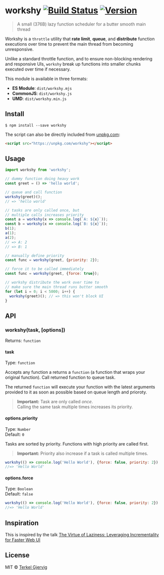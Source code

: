 # workshy [![Build Status](https://travis-ci.org/terkelg/workshy.svg?branch=master)](https://travis-ci.org/terkelg/workshy) [![Version](https://badgen.now.sh/npm/v/workshy)](https://npmjs.com/package/workshy)

> A small (376B) lazy function scheduler for a butter smooth main thread

Workshy is a `throttle` utility that **rate limit**,  **queue**, and **distribute** function executions over time to prevent the main thread from becoming unresponsive.

Unlike a standard throttle function, and to ensure non-blocking rendering and responsive UIs, `workshy` break up functions into smaller chunks executed over time if necessary.

This module is available in three formats:

* **ES Module**: `dist/workshy.mjs`
* **CommonJS**: `dist/workshy.js`
* **UMD**: `dist/workshy.min.js`


## Install

```
$ npm install --save workshy
```

The script can also be directly included from [unpkg.com](https://unpkg.com/workshy):
```html
<script src="https://unpkg.com/workshy"></script>
```


## Usage

```js
import workshy from 'workshy';

// dummy function doing heavy work
const greet = () => 'hello world';

// queue and call function
workshy(greet)();
// => 'hello world'

// tasks are only called once, but
// multiple calls increases priority
const a = workshy(x => console.log(`A: ${x}`));
const b = workshy(x => console.log(`B: ${x}`));
b(1);
a(1);
a(2);
// => A: 2
// => B: 1

// manually define priority
const func = workshy(greet, {priority: 2});

// force it to be called immediately
const func = workshy(greet, {force: true});

// workshy distribute the work over time to
// make sure the main thread runs butter smooth
for (let i = 0; i < 5000; i++) {
  workshy(greet)(); // => this won't block UI
}

```


## API

### workshy(task, [options])
Returns: `function`

#### task
Type: `function`

Accepts any function a returns a `function` (a function that wraps your original function). Call returned function to queue task.

The returned `function` will execute your function with the latest arguments provided to it as soon as possible based on queue length and prioroty.

> **Important:** Task are only called _once_.<br> Calling the same task multiple times increases its priority.

#### options.priority
Type: `Number`<br>
Default: `0`

Tasks are sorted by priority. Functions with high priority are called first.

> **Important:** Priority also increase if a task is called multiple times.

```js
workshy(() => console.log('Hello World'), {force: false, priority: 2});
//=> 'Hello World'
```

#### options.force
Type: `Boolean`<br>
Default: `false`

```js
workshy(() => console.log('Hello World'), {force: false, priority: 2});
//=> 'Hello World'
```


## Inspiration

This is inspired by the talk [The Virtue of Laziness: Leveraging Incrementality for Faster Web UI](https://youtu.be/ypPRdtjGooc?t=510)


## License

MIT © [Terkel Gjervig](https://terkel.com)
